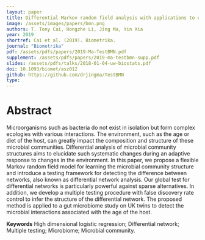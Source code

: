 ```yaml
---
layout: paper
title: Differential Markov random field analysis with applications to detecting differential microbial community networks
image: /assets/images/papers/bmn.png
authors: T. Tony Cai, Hongzhe Li, Jing Ma, Yin Xia
year: 2019
shortref: Cai et al. (2019). Biometrika.
journal: "Biometrika"
pdf: /assets/pdfs/papers/2019-Ma-TestBMN.pdf 
supplement: /assets/pdfs/papers/2019-ma-testbmn-supp.pdf
slides: /assets/pdfs/talks/2018-01-04-uw-biostats.pdf
doi: 10.1093/biomet/asz012 
github: https://github.com/drjingma/TestBMN
type: 
---
```


# Abstract
Microorganisms such as bacteria do not exist in isolation but form complex ecologies with various interactions. The environment, such as the age or diet of the host, can greatly impact the composition and structure of these microbial communities. Differential analysis of microbial community structures aims to elucidate such systematic changes during an adaptive response to changes in the environment. In this paper, we propose a flexible Markov random field model for learning the microbial community structure and introduce a testing framework for detecting the difference between networks, also known as differential network analysis. Our global test for differential networks is particularly powerful against sparse alternatives. In addition, we develop a multiple testing procedure with false discovery rate control to infer the structure of the differential network. The proposed method is applied to a gut microbiome study on UK twins to detect the microbial interactions associated with the age of the host.

**Keywords** High dimensional logistic regression; Differential network; Multiple testing; Microbiome; Microbial community.
